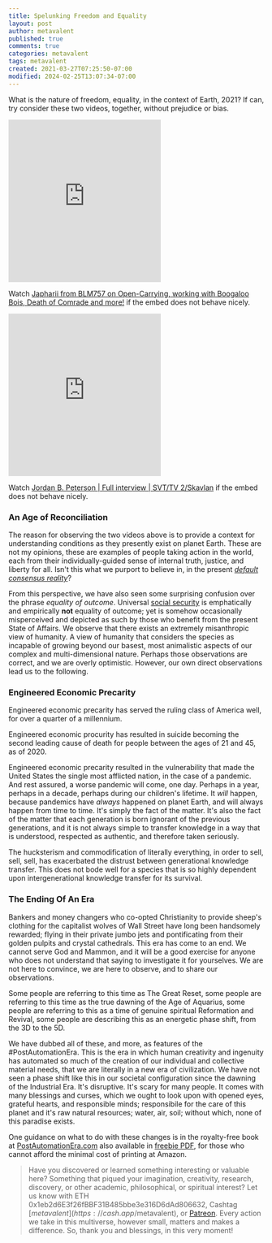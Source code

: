 ```yaml
---
title: Spelunking Freedom and Equality
layout: post
author: metavalent
published: true
comments: true
categories: metavalent
tags: metavalent
created: 2021-03-27T07:25:50-07:00
modified: 2024-02-25T13:07:34-07:00
---
```


What is the nature of freedom, equality, in the context of Earth, 2021? If can, try consider these two videos, together, without prejudice or bias.

<iframe id="ytplayer" type="text/html" class="center loading=”lazy” width="560" height="320" src="https://www.youtube.com/embed/0gqwMZGynYs" frameborder="0"></iframe>

Watch [Japharii from BLM757 on Open-Carrying, working with Boogaloo Bois, Death of Comrade and more!](https://youtu.be/0gqwMZGynYs) if the embed does not behave nicely.

<iframe id="ytplayer" type="text/html" class="center loading=”lazy” width="560" height="320" src="https://www.youtube.com/embed/_iudkPi4_sY" frameborder="0"></iframe>

Watch [Jordan B. Peterson \| Full interview \| SVT/TV 2/Skavlan](https://youtu.be/_iudkPi4_sY) if the embed does not behave nicely.

### An Age of Reconciliation

The reason for observing the two videos above is to provide a context for understanding conditions as they presently exist on planet Earth. These are not my opinions, these are examples of people taking action in the world, each from their individually-guided sense of internal truth, justice, and liberty for all. Isn't this what we purport to believe in, in the present *[default consensus reality](https://metavalent.com/metavalent/2021/03/26/21-05-15-Clearing-Confusion.html)*?

From this perspective, we have also seen some surprising confusion over the phrase *equality of outcome*. Universal [social security](https://metavalent.com/metavalent,/law,/poverty,/economics/2023/04/14/07-49-10-Fiduciary-Duty.html) is emphatically and empirically **not** equality of outcome; yet is somehow occasionally misperceived and depicted as such by those who benefit from the present State of Affairs. We observe that there exists an extremely misanthropic view of humanity. A view of humanity that considers the species as incapable of growing beyond our basest, most animalistic aspects of our complex and multi-dimensional nature. Perhaps those observations are correct, and we are overly optimistic. However, our own direct observations lead us to the following.

### Engineered Economic Precarity

Engineered economic precarity has served the ruling class of America well, for over a quarter of a millennium.

Engineered economic procurity has resulted in suicide becoming the second leading cause of death for people between the ages of 21 and 45, as of 2020.

Engineered economic precarity resulted in the vulnerability that made the United States the single most afflicted nation, in the case of a pandemic. And rest assured, a worse pandemic will come, one day. Perhaps in a year, perhaps in a decade, perhaps during our children's lifetime. It *will* happen, because pandemics have *always* happened on planet Earth, and will always happen from time to time. It's simply the fact of the matter. It's also the fact of the matter that each generation is born ignorant of the previous generations, and it is not always simple to transfer knowledge in a way that is understood, respected as authentic, and therefore taken seriously.

The hucksterism and commodification of literally everything, in order to sell, sell, sell, has exacerbated the distrust between generational knowledge transfer. This does not bode well for a species that is so highly dependent upon intergenerational knowledge transfer for its survival.

### The Ending Of An Era

Bankers and money changers who co-opted Christianity to provide sheep's clothing for the capitalist wolves of Wall Street have long been handsomely rewarded; flying in their private jumbo jets and pontificating from their golden pulpits and crystal cathedrals. This era has come to an end. We cannot serve God and Mammon, and it will be a good exercise for anyone who does not understand that saying to investigate it for yourselves. We are not here to convince, we are here to observe, and to share our observations.

Some people are referring to this time as The Great Reset, some people are referring to this time as the true dawning of the Age of Aquarius, some people are referring to this as a time of genuine spiritual Reformation and Revival, some people are describing this as an energetic phase shift, from the 3D to the 5D.

We have dubbed all of these, and more, as features of the #PostAutomationEra. This is the era in which human creativity and ingenuity has automated so much of the creation of our individual and collective material needs, that we are literally in a new era of civilization. We have not seen a phase shift like this in our societal configuration since the dawning of the Industrial Era. It's disruptive. It's scary for many people. It comes with many blessings and curses, which we ought to look upon with opened eyes, grateful hearts, and responsible minds; responsibile for the care of this planet and it's raw natural resources; water, air, soil; without which, none of this paradise exists.

One guidance on what to do with these changes is in the royalty-free book at [PostAutomationEra.com](https://PostAutomationEra.com/) also available in [freebie PDF](https://j.mp/C2Cfree), for those who cannot afford the minimal cost of printing at Amazon.


> Have you discovered or learned something interesting or valuable here? Something that piqued your imagination, creativity, research, discovery, or other academic, philosophical, or spiritual interest? Let us know with ETH 0x1eb2d6E3f26fBBF31B485bbe3e316D6dAd806632, Cashtag [$metavalent](https://cash.app/$metavalent), or [Patreon](https://patreon.com/metavalent). Every action we take in this multiverse, however small, matters and makes a difference. So, thank you and blessings, in this very moment!